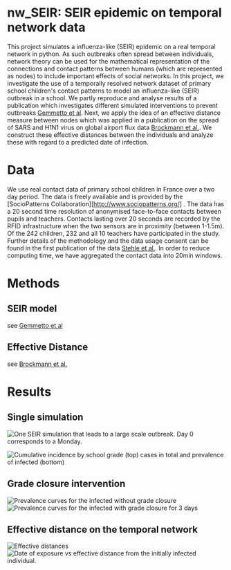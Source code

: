 # nw_SEIR: SEIR epidemic on temporal network data

This project simulates a influenza-like (SEIR) epidemic on a real temporal network in python. 
As such outbreaks often spread between individuals, network theory can be used for the mathematical representation of the connections and contact patterns between humans (which are represented as nodes) to include important effects of social networks. In this project, we investigate the use of a temporally resolved network dataset of primary school children's contact patterns to model an influenza-like (SEIR) outbreak in a school. We partly reproduce and analyse results of a publication which investigates different simulated interventions to prevent outbreaks [Gemmetto et al](http://www.sociopatterns.org/publications/targeted-class-closure/). Next,  we apply the idea of an effective distance measure between nodes  which was applied in a publication on the spread of SARS and H1N1 virus on global airport flux data [Brockmann et al.](http://science.sciencemag.org/content/342/6164/1337). We construct these effective distances between the individuals and analyze these with regard to a predicted date of infection. 

# Data

We use real contact data of primary school children in France over a two day period. The data is freely available and is provided by the [SocioPatterns Collaboration][http://www.sociopatterns.org/] . The data has a 20 second time resolution of anonymised face-to-face contacts between pupils and teachers. Contacts lasting over 20 seconds are recorded by the RFID infrastructure when the two sensors are in proximity (between 1-1.5m). Of the 242 children, 232 and all 10 teachers have participated in the study. Further details of the methodology and the data usage consent can be found in the first publication of the data [Stehle et al.](http://journals.plos.org/plosone/article?id=10.1371/journal.pone.0023176). In order to reduce computing time, we have aggregated the contact data into 20min windows.

# Methods
## SEIR model
see [Gemmetto et al](http://www.sociopatterns.org/publications/targeted-class-closure/)

## Effective Distance
see [Brockmann et al.](http://science.sciencemag.org/content/342/6164/1337)
# Results
## Single simulation
![One SEIR simulation that leads to a large scale outbreak. Day 0 corresponds to a Monday.](https://user-images.githubusercontent.com/29401818/32862099-d4d64f80-ca4e-11e7-9c44-0e02e8403183.png?v=4&s=200)

![Cumulative incidence by school grade (top) cases in total and prevalence of infected (bottom)](https://user-images.githubusercontent.com/29401818/32862112-e30ab082-ca4e-11e7-85d5-ba7f9799a702.png)

## Grade closure intervention
![Prevalence curves for the infected without grade closure](https://user-images.githubusercontent.com/29401818/32862130-02988fd2-ca4f-11e7-9bab-1531f5de1d57.png)
![Prevalence curves for the infected with grade closure for 3 days](https://user-images.githubusercontent.com/29401818/32862142-10d65962-ca4f-11e7-8086-fc00072c1fee.png)

## Effective distance on the temporal network
![Effective distances](https://user-images.githubusercontent.com/29401818/32862158-1c23f342-ca4f-11e7-8994-f5decf1d484f.png)
![Date of exposure vs effective distance from the initially infected individual.](https://user-images.githubusercontent.com/29401818/32862179-2a3c1c7a-ca4f-11e7-8141-b9b3e57bea27.png)
